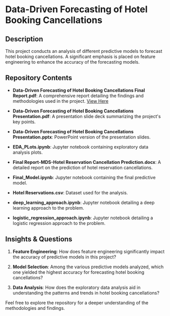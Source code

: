 # Data-Driven Forecasting of Hotel Booking Cancellations

## Description
This project conducts an analysis of different predictive models to forecast hotel booking cancellations. A significant emphasis is placed on feature engineering to enhance the accuracy of the forecasting models.

## Repository Contents

- **Data-Driven Forecasting of Hotel Booking Cancellations Final Report.pdf**: A comprehensive report detailing the findings and methodologies used in the project. [View Here](https://github.com/pdange21/Data-Driven-Forecasting-of-Hotel-Booking-Cancellations/blob/main/Data-Driven%20Forecasting%20of%20Hotel%20Booking%20Cancellations%20Final%20Report.pdf)
  
- **Data-Driven Forecasting of Hotel Booking Cancellations Presentation.pdf**: A presentation slide deck summarizing the project's key points.
  
- **Data-Driven Forecasting of Hotel Booking Cancellations Presentation.pptx**: PowerPoint version of the presentation slides.
  
- **EDA_PLots.ipynb**: Jupyter notebook containing exploratory data analysis plots.
  
- **Final Report-MDS-Hotel Reservation Cancellation Prediction.docx**: A detailed report on the prediction of hotel reservation cancellations.
  
- **Final_Model.ipynb**: Jupyter notebook containing the final predictive model.
  
- **Hotel Reservations.csv**: Dataset used for the analysis.
  
- **deep_learning_approach.ipynb**: Jupyter notebook detailing a deep learning approach to the problem.
  
- **logistic_regression_approach.ipynb**: Jupyter notebook detailing a logistic regression approach to the problem.

## Insights & Questions

1. **Feature Engineering**: How does feature engineering significantly impact the accuracy of predictive models in this project?
  
2. **Model Selection**: Among the various predictive models analyzed, which one yielded the highest accuracy for forecasting hotel booking cancellations?
  
3. **Data Analysis**: How does the exploratory data analysis aid in understanding the patterns and trends in hotel booking cancellations?

Feel free to explore the repository for a deeper understanding of the methodologies and findings.
